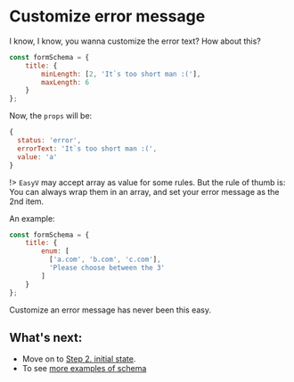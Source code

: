 # Customize error message

I know, I know, you wanna customize the error text? How about this?

```javascript
const formSchema = {
    title: {
        minLength: [2, 'It`s too short man :('],
        maxLength: 6
    }
};
```

Now, the `props` will be:

```javascript
{
  status: 'error',
  errorText: 'It`s too short man :(',
  value: 'a'
}
```

!> `EasyV` may accept array as value for some rules. But the rule of thumb is: You can always wrap them in an array, and set your error message as the 2nd item.

An example:

```javascript
const formSchema = {
    title: {
        enum: [
          ['a.com', 'b.com', 'c.com'],
          'Please choose between the 3'
        ]
    }
};
```

Customize an error message has never been this easy.


## What's next:

- Move on to [Step 2. initial state](/initial-state).
- To see [more examples of schema](/more-examples)
